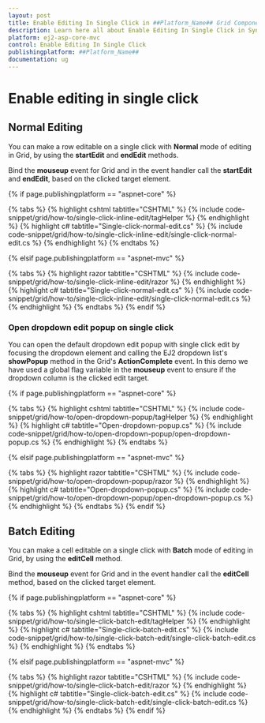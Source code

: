 ```yaml
---
layout: post
title: Enable Editing In Single Click in ##Platform_Name## Grid Component
description: Learn here all about Enable Editing In Single Click in Syncfusion ##Platform_Name## Grid component and more.
platform: ej2-asp-core-mvc
control: Enable Editing In Single Click
publishingplatform: ##Platform_Name##
documentation: ug
---
```



# Enable editing in single click

## Normal Editing

You can make a row editable on a single click with **Normal** mode of editing in Grid, by using the **startEdit** and **endEdit** methods.

Bind the **mouseup** event for Grid and in the event handler call the **startEdit** and **endEdit**, based on the clicked target element.

{% if page.publishingplatform == "aspnet-core" %}

{% tabs %}
{% highlight cshtml tabtitle="CSHTML" %}
{% include code-snippet/grid/how-to/single-click-inline-edit/tagHelper %}
{% endhighlight %}
{% highlight c# tabtitle="Single-click-normal-edit.cs" %}
{% include code-snippet/grid/how-to/single-click-inline-edit/single-click-normal-edit.cs %}
{% endhighlight %}
{% endtabs %}

{% elsif page.publishingplatform == "aspnet-mvc" %}

{% tabs %}
{% highlight razor tabtitle="CSHTML" %}
{% include code-snippet/grid/how-to/single-click-inline-edit/razor %}
{% endhighlight %}
{% highlight c# tabtitle="Single-click-normal-edit.cs" %}
{% include code-snippet/grid/how-to/single-click-inline-edit/single-click-normal-edit.cs %}
{% endhighlight %}
{% endtabs %}
{% endif %}



### Open dropdown edit popup on single click

You can open the default dropdown edit popup with single click edit by focusing the dropdown element and calling the EJ2 dropdown list's **showPopup** method in the Grid's **ActionComplete** event. In this demo we have used a global flag variable in the **mouseup** event to ensure if the dropdown column is the clicked edit target.

{% if page.publishingplatform == "aspnet-core" %}

{% tabs %}
{% highlight cshtml tabtitle="CSHTML" %}
{% include code-snippet/grid/how-to/open-dropdown-popup/tagHelper %}
{% endhighlight %}
{% highlight c# tabtitle="Open-dropdown-popup.cs" %}
{% include code-snippet/grid/how-to/open-dropdown-popup/open-dropdown-popup.cs %}
{% endhighlight %}
{% endtabs %}

{% elsif page.publishingplatform == "aspnet-mvc" %}

{% tabs %}
{% highlight razor tabtitle="CSHTML" %}
{% include code-snippet/grid/how-to/open-dropdown-popup/razor %}
{% endhighlight %}
{% highlight c# tabtitle="Open-dropdown-popup.cs" %}
{% include code-snippet/grid/how-to/open-dropdown-popup/open-dropdown-popup.cs %}
{% endhighlight %}
{% endtabs %}
{% endif %}



## Batch Editing

You can make a cell editable on a single click with **Batch** mode of editing in Grid, by using the **editCell** method.

Bind the **mouseup** event for Grid and in the event handler call the **editCell** method, based on the clicked target element.

{% if page.publishingplatform == "aspnet-core" %}

{% tabs %}
{% highlight cshtml tabtitle="CSHTML" %}
{% include code-snippet/grid/how-to/single-click-batch-edit/tagHelper %}
{% endhighlight %}
{% highlight c# tabtitle="Single-click-batch-edit.cs" %}
{% include code-snippet/grid/how-to/single-click-batch-edit/single-click-batch-edit.cs %}
{% endhighlight %}
{% endtabs %}

{% elsif page.publishingplatform == "aspnet-mvc" %}

{% tabs %}
{% highlight razor tabtitle="CSHTML" %}
{% include code-snippet/grid/how-to/single-click-batch-edit/razor %}
{% endhighlight %}
{% highlight c# tabtitle="Single-click-batch-edit.cs" %}
{% include code-snippet/grid/how-to/single-click-batch-edit/single-click-batch-edit.cs %}
{% endhighlight %}
{% endtabs %}
{% endif %}


